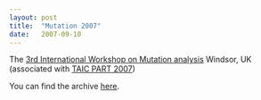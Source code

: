```yaml
---
layout: post
title:  "Mutation 2007"
date:   2007-09-10
---
```


The [3rd International Workshop on Mutation analysis](http://cs.gmu.edu/mutation2007/)
Windsor, UK (associated with [TAIC PART 2007](http://www2007.taicpart.org/))

You can find the archive [here](/2007/).
